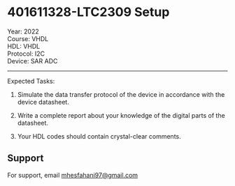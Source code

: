 # 401611328-LTC2309 Setup

Year: 2022  
Course: VHDL  
HDL: VHDL  
Protocol: I2C   
Device: SAR ADC
****
Expected Tasks:

1. Simulate the data transfer protocol of the device in accordance with the device datasheet.
 
2. Write a complete report about your knowledge of the digital parts of the datasheet.

3. Your HDL codes should contain crystal-clear comments.
## Support

For support, email mhesfahani97@gmail.com
